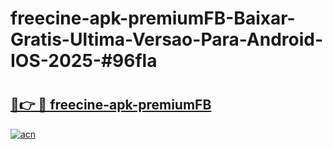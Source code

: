 # freecine-apk-premiumFB-Baixar-Gratis-Ultima-Versao-Para-Android-IOS-2025-#96fla

# <h2><a href="https://ainizakaria.my?title=freecine-apk-premiumFB&ref=22M">🔗👉 🔴 freecine-apk-premiumFB</a></h2>

[![acn](https://github.com/user-attachments/assets/0f9c940e-d8b0-45ae-aac7-cd30a18b3e1c)](https://ainizakaria.my?title=freecine-apk-premiumFB&ref=22M)

